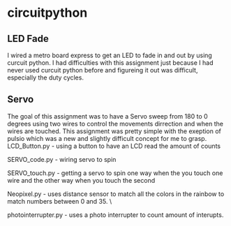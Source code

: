 # circuitpython
## LED Fade
I wired a metro board express to get an LED to fade in and out by using curcuit python. I had difficulties with this assignment just because I had never used curcuit python before and figureing it out was difficult, especially the duty cycles. 

## Servo 
The goal of this assignment was to have a Servo sweep from 180 to 0 degrees using two wires to control the movements dirrection and when the wires are touched. This assignment was pretty simple with the exeption of pulsio which was a new and slightly difficult concept for me to grasp.  
LCD_Button.py - using a button to have an LCD read the amount of counts 



SERVO_code.py - wiring servo to spin 

SERVO_touch.py - getting a servo to spin one way when the you touch one wire and the other way when you touch the second

Neopixel.py - uses distance sensor to match all the colors in the rainbow to match numbers between 0 and 35. \

photointerrupter.py - uses a photo interrupter to count amount of interupts. 
